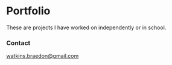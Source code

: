# Portfolio
These are projects I have worked on independently or in school.


### Contact 
watkins.braedon@gmail.com
